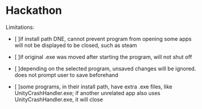 # Hackathon

Limitations:

 - [ ]if install path DNE, cannot prevent program from opening
    some apps will not be displayed to be closed, such as steam

 - [ ]if original .exe was moved after starting the program, will not shut off

 - [ ]depending on the selected program, unsaved changes will be ignored. does not prompt user to save beforehand

 - [ ]some programs, in their install path, have extra .exe files, like UnityCrashHandler.exe; if another unrelated app also uses UnityCrashHandler.exe, it will close
